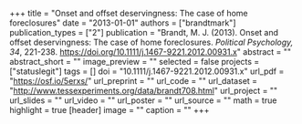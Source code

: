 +++
title = "Onset and offset deservingness: The case of home foreclosures"
date = "2013-01-01"
authors = ["brandtmark"]
publication_types = ["2"]
publication = "Brandt, M. J. (2013). Onset and offset deservingness: The case of home foreclosures. *Political Psychology, 34*, 221-238. https://doi.org/10.1111/j.1467-9221.2012.00931.x"
abstract = ""
abstract_short = ""
image_preview = ""
selected = false
projects = ["statuslegit"]
tags = []
doi = "10.1111/j.1467-9221.2012.00931.x"
url_pdf = "https://osf.io/5erxs/"
url_preprint = ""
url_code = ""
url_dataset = "http://www.tessexperiments.org/data/brandt708.html"
url_project = ""
url_slides = ""
url_video = ""
url_poster = ""
url_source = ""
math = true
highlight = true
[header]
image = ""
caption = ""
+++
